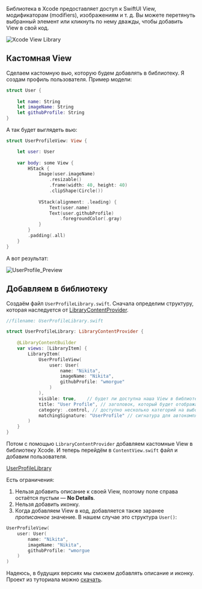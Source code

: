 Библиотека в Xcode предоставляет доступ к SwiftUI View, модификаторам (modifiers), изображениям и т. д. Вы можете перетянуть выбранный элемент или кликнуть по нему дважды, чтобы добавить View в свой код.

![Xcode View Library](https://cdn.sparrowcode.io/tutorials/how-add-view-to-swiftui-library/xcode_library.png)

## Кастомная View

Сделаем кастомную вью, которую будем добавлять в библиотеку. Я создам профиль пользователя. Пример модели:

```swift
struct User {
    
    let name: String
    let imageName: String
    let githubProfile: String
}
```

А так будет выглядеть вью:

```swift
struct UserProfileView: View {

    let user: User
    
    var body: some View {
        HStack {
            Image(user.imageName)
                .resizable()
                .frame(width: 40, height: 40)
                .clipShape(Circle())
            
            VStack(alignment: .leading) {
                Text(user.name)
                Text(user.githubProfile)
                    .foregroundColor(.gray)
            }
        }
        .padding(.all)
    }
}
```

А вот результат:

![UserProfile_Preview](https://cdn.sparrowcode.io/tutorials/how-add-view-to-swiftui-library/user_profile_preview.png)

## Добавляем в библиотеку

Создаём файл `UserProfileLibrary.swift`. Сначала определим структуру, которая наследуется от [LibraryContentProvider](https://developer.apple.com/documentation/developertoolssupport/librarycontentprovider?changes=latest_minor).

```swift
//filename: UserProfileLibrary.swift

struct UserProfileLibrary: LibraryContentProvider {
    
    @LibraryContentBuilder
    var views: [LibraryItem] {
        LibraryItem(
            UserProfileView(
                user: User(
                    name: "Nikita",
                    imageName: "Nikita",
                    githubProfile: "wmorgue"
                )
            ),
            visible: true,    // будет ли доступна наша View в библиотеке
            title: "User Profile", // заголовок, который будет отображаться
            category: .control, // доступно несколько категорий на выбор
            matchingSignature: "UserProfile" // сигнатура для автокомплита
        )
    }
}
```

Потом с помощью `LibraryContentProvider` добавляем кастомные View в библиотеку Xcode.
И теперь перейдём в `ContentView.swift` файл и добавим пользователя.

[UserProfileLibrary](https://cdn.sparrowcode.io/tutorials/how-add-view-to-swiftui-library/user_profile_library.mov)

Есть ограничения:

1. Нельзя добавить описание к своей View, поэтому поле справа остаётся пустым — **No Details**.
2. Нельзя добавить иконку.
3. Когда добавляем View в код, добавляется также заранее _прописанное_ значение. В нашем случае это структура `User()`:

```swift
UserProfileView(
    user: User(
        name: "Nikita",
        imageName: "Nikita",
        githubProfile: "wmorgue
    )
)
```

Надеюсь, в будущих версиях мы сможем добавлять описание и иконку.
Проект из туториала можно [скачать](https://cdn.sparrowcode.io/tutorials/how-add-view-to-swiftui-library/MyApp.zip).
